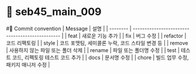 # 🌟 seb45_main_009




#🌟 Commit convention
| Message  | 설명                                            |
| -------- | ----------------------------------------------- |
| feat	   | 새로운 기능 추가                                |
| fix	     | 버그 수정                                |
| refactor | 코드 리팩토링                                |
| style	   | 코드 포맷팅, 세미콜론 누락, 코드 스타일 변경 등                                |
| remove	 | 사용하지 않는 파일 또는 폴더 삭제                                |
| rename	 | 파일 또는 폴더명 수정                                |
| test	   | 테스트 코드, 리펙토링 테스트 코드 추가                                |
| docs	   | 문서명 수정                                |
| chore	   | 빌드 업무 수정, 패키지 매니저 수정                                |
